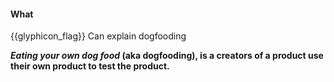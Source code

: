 <div id="title">

#### What

</div>

<span id="prereqs"></span>

<span id="outcomes">{{glyphicon_flag}} Can explain dogfooding</span>

<div id="body">

**_Eating your own dog food_ (aka dogfooding), is a creators of a product use their own product to test the product.**

</div>

<div id="extras">

<include src="exercises.md" />

</div>